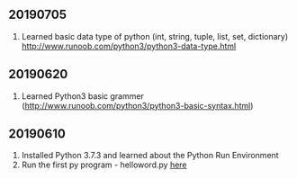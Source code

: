 ## 20190705
1. Learned basic data type of python (int, string, tuple, list, set, dictionary)
http://www.runoob.com/python3/python3-data-type.html

## 20190620
1. Learned Python3 basic grammer
   (http://www.runoob.com/python3/python3-basic-syntax.html)

## 20190610

1. Installed Python 3.7.3 and learned about the Python Run Environment
2. Run the first py program - helloword.py [here](https://github.com/liuyangvic/liuyangvic.github.io/blob/master/study%20python/helloworld.py)
